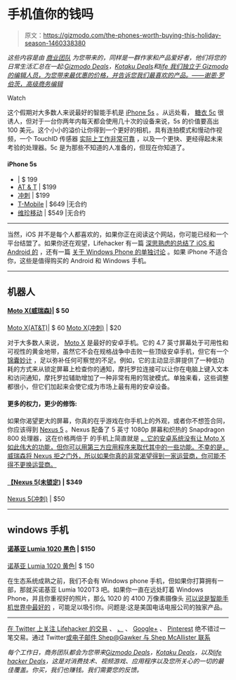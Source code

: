 # 手机值你的钱吗

> 原文：<https://gizmodo.com/the-phones-worth-buying-this-holiday-season-1460338380>

*这些内容是由* [*商业团队*](http://bit.ly/19x6duf) *为您带来的，同样是一群作家和产品爱好者，他们将您的日常生活汇总在一起:*[*Gizmodo Deals*](http://dealzmodo.kinja.com)*，*[*Kotaku Deals*](http://moneysaver.kinja.com)*和*[*life 我们独立于 Gizmodo 的编辑人员，为您带来最优惠的价格，并告诉您我们最喜欢的产品。——谢恩·罗伯茨，高级商务编辑*](http://dealhacker.kinja.com)

Watch

这个假期对大多数人来说最好的智能手机是 [iPhone 5s](http://store.apple.com/us/buy-iphone/iphone5s) 。从远处看， [糖衣 5c](http://store.apple.com/us/buy-iphone/iphone5c) 很诱人，但对于一台你两年内每天都会使用几十次的设备来说，5s 的价值要高出 100 美元。这个小小的溢价让你得到一个更好的相机，具有连拍模式和慢动作视频，一个 TouchID 传感器 [实际上工作非常可靠](http://goo.gl/Nv7Opw) ，以及一个更快、更经得起未来考验的处理器。5c 是为那些不知道的人准备的，但现在你知道了。

#### iPhone 5s

*   | $ 199
*   [AT & T](http://www.att.com/wireless/iphone/#fbid=wWcKHYvtiMu) | $199
*   [冲刺](http://www.sprint.com/landings/iphone/index.html?INTNAV=LP:iPhone5C:091313:iPhone5S:Learnmore#5s) | $199
*   [T-Mobile](https://www.t-mobile.com/cell-phones/apple-iphone-5s.html) | $649 |无合约
*   [维珍移动](http://www.virginmobileusa.com/shop/cell-phones/iphone5s-gray-phone/features/) | $549 |无合约

* * *

当然，iOS 并不是每个人都喜欢的，如果你正在阅读这个网站，你可能已经和一个平台结盟了。如果你还在观望，Lifehacker 有一篇 [深思熟虑的总结了 iOS 和 Android 的](http://goo.gl/uWymph) ，还有一篇 [关于 Windows Phone 的单独讨论](http://goo.gl/OMXx8) 。如果 iPhone 不适合你，这些是值得购买的 Android 和 Windows 手机。

* * *

## 机器人

#### [Moto X(威瑞森)](http://www.amazon.com/Motorola-Moto-Black-Verizon-Wireless/dp/B00EP2BYHW?asc_campaign=InlineText&asc_refurl=https://gizmodo.com/the-phones-worth-buying-this-holiday-season-1460338380&asc_source=&tag=kinjagizmodolink-20)| $ 50
[Moto X(AT&T)](http://www.amazon.com/Motorola-Moto-X-Black-AT/dp/B00EKXGIKE/?asc_campaign=InlineText&asc_refurl=https://gizmodo.com/the-phones-worth-buying-this-holiday-season-1460338380&asc_source=&tag=kinjagizmodolink-20)| $ 60
[Moto X(冲刺)](http://www.amazon.com/Motorola-Moto-X-Black-Sprint/dp/B00EKT6JD4?asc_campaign=InlineText&asc_refurl=https://gizmodo.com/the-phones-worth-buying-this-holiday-season-1460338380&asc_source=&tag=kinjagizmodolink-20) | $20

对于大多数人来说， [Moto X](http://www.amazon.com/Motorola-Moto-Black-Verizon-Wireless/dp/B00EP2BYHW?asc_campaign=InlineText&asc_refurl=https://gizmodo.com/the-phones-worth-buying-this-holiday-season-1460338380&asc_source=&tag=kinjagizmodolink-20) 是最好的安卓手机。它的 4.7 英寸屏幕处于可用性和可视性的黄金地带，虽然它不会在规格战争中击败一些顶级安卓手机，但它有一个 [锦囊妙计](http://goo.gl/LOu0xH) ，足以弥补任何可察觉的不足。例如，它的主动显示屏提供了一种低功耗的方式来从锁定屏幕上检查你的通知，摩托罗拉连接可以让你在电脑上键入文本和访问通知，摩托罗拉辅助增加了一种非常有用的驾驶模式。单独来看，这些调整都很小，但它们加起来会使它成为市场上最有用的安卓设备。

#### 更多的权力，更少的修饰:

如果你渴望更大的屏幕，你真的在乎游戏在你手机上的外观，或者你不想签合同，你应该得到 [Nexus 5](https://play.google.com/store/devices/details/Nexus_5_16GB_Black?id=nexus_5_black_16gb&hl=en) 。Nexus 配备了 5 英寸 1080p 屏幕和炽热的 Snapdragon 800 处理器，这在价格两倍于 的手机上简直就是 [。它的安卓系统没有让 Moto X 如此伟大的功能，但你可以用第三方应用程序来取代其中的一些功能。不幸的是，威瑞森将 Nexus 拒之门外，所以如果你真的非常渴望得到一家运营商，你可能不得不更换运营商。](http://goo.gl/vXFgZF)

#### [【Nexus 5(未锁定)](https://play.google.com/store/devices/details/Nexus_5_16GB_Black?id=nexus_5_black_16gb&hl=en) | $349
[Nexus 5(冲刺)](http://shop.sprint.com/mysprint/shop/phone_details.jsp?prodId=dvc7820002prd&deviceSKUId=78200232) | $50

* * *

## windows 手机

#### [诺基亚 Lumia 1020 黑色](http://www.amazon.com/Nokia-Lumia-1020-Black-AT/dp/B00DVRIUN8?asc_campaign=InlineText&asc_refurl=https://gizmodo.com/the-phones-worth-buying-this-holiday-season-1460338380&asc_source=&tag=kinjagizmodolink-20) | $150
[诺基亚 Lumia 1020 黄色](http://www.amazon.com/Nokia-Lumia-1020-Yellow-AT/dp/B00DVRJ3WA?asc_campaign=InlineText&asc_refurl=https://gizmodo.com/the-phones-worth-buying-this-holiday-season-1460338380&asc_source=&tag=kinjagizmodolink-20)| $ 150

在生态系统成熟之前，我们不会有 Windows phone 手机，但如果你打算拥有一部，那就买诺基亚 Lumia 1020T3 吧。如果你一直在远处盯着 Windows Phone，并且你重视好的照片，那么 1020 的 4100 万像素摄像头 [可以说是智能手机世界中最好的](http://goo.gl/j8BNc) ，可能足以吸引你。问题是:这是美国电话电报公司的独家产品。

* * *

[在 Twitter 上关注 Lifehacker 的交易](http://twitter.com/lifehackerdeals) 、 [、](http://facebook.com/lifehackerdeals) 、 [Google+](https://plus.google.com/b/114807877248821279703/114807877248821279703/posts) 、 [Pinterest](http://www.pinterest.com/lifehackerdeals/) 绝不错过一笔交易。通过 Twitter[或电子邮件 Shep@Gawker 与 Shep McAllister 联系](http://twitter.com/shepmcallister)

*每个工作日，商务团队都会为您带来*[*Gizmodo Deals*](http://gizmodo.com/tag/dealzmodo)*，*[*Kotaku Deals*](http://kotaku.com/tag/moneysaver)*，以及*[*life hacker Deals*](http://lifehacker.com/dealhacker)*，这是对消费技术、视频游戏、应用程序以及您所关心的一切的最佳覆盖。你买，我们也赚钱。我们需要您的反馈。*